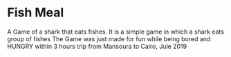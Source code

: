 # Fish Meal
A Game of a shark that eats fishes.
It is a simple game in which a shark eats group of fishes
The Game was just made for fun while being bored and HUNGRY within 3 hours trip
from Mansoura to Cairo, Jule 2019
